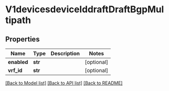 # V1devicesdeviceIddraftDraftBgpMultipath

## Properties
Name | Type | Description | Notes
------------ | ------------- | ------------- | -------------
**enabled** | **str** |  | [optional] 
**vrf_id** | **str** |  | [optional] 

[[Back to Model list]](../README.md#documentation-for-models) [[Back to API list]](../README.md#documentation-for-api-endpoints) [[Back to README]](../README.md)


